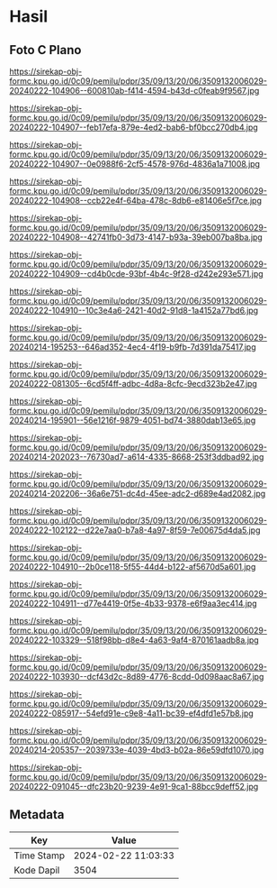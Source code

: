 # Hasil

## Foto C Plano

https://sirekap-obj-formc.kpu.go.id/0c09/pemilu/pdpr/35/09/13/20/06/3509132006029-20240222-104906--600810ab-f414-4594-b43d-c0feab9f9567.jpg

https://sirekap-obj-formc.kpu.go.id/0c09/pemilu/pdpr/35/09/13/20/06/3509132006029-20240222-104907--feb17efa-879e-4ed2-bab6-bf0bcc270db4.jpg

https://sirekap-obj-formc.kpu.go.id/0c09/pemilu/pdpr/35/09/13/20/06/3509132006029-20240222-104907--0e0988f6-2cf5-4578-976d-4836a1a71008.jpg

https://sirekap-obj-formc.kpu.go.id/0c09/pemilu/pdpr/35/09/13/20/06/3509132006029-20240222-104908--ccb22e4f-64ba-478c-8db6-e81406e5f7ce.jpg

https://sirekap-obj-formc.kpu.go.id/0c09/pemilu/pdpr/35/09/13/20/06/3509132006029-20240222-104908--42741fb0-3d73-4147-b93a-39eb007ba8ba.jpg

https://sirekap-obj-formc.kpu.go.id/0c09/pemilu/pdpr/35/09/13/20/06/3509132006029-20240222-104909--cd4b0cde-93bf-4b4c-9f28-d242e293e571.jpg

https://sirekap-obj-formc.kpu.go.id/0c09/pemilu/pdpr/35/09/13/20/06/3509132006029-20240222-104910--10c3e4a6-2421-40d2-91d8-1a4152a77bd6.jpg

https://sirekap-obj-formc.kpu.go.id/0c09/pemilu/pdpr/35/09/13/20/06/3509132006029-20240214-195253--646ad352-4ec4-4f19-b9fb-7d391da75417.jpg

https://sirekap-obj-formc.kpu.go.id/0c09/pemilu/pdpr/35/09/13/20/06/3509132006029-20240222-081305--6cd5f4ff-adbc-4d8a-8cfc-9ecd323b2e47.jpg

https://sirekap-obj-formc.kpu.go.id/0c09/pemilu/pdpr/35/09/13/20/06/3509132006029-20240214-195901--56e1216f-9879-4051-bd74-3880dab13e65.jpg

https://sirekap-obj-formc.kpu.go.id/0c09/pemilu/pdpr/35/09/13/20/06/3509132006029-20240214-202023--76730ad7-a614-4335-8668-253f3ddbad92.jpg

https://sirekap-obj-formc.kpu.go.id/0c09/pemilu/pdpr/35/09/13/20/06/3509132006029-20240214-202206--36a6e751-dc4d-45ee-adc2-d689e4ad2082.jpg

https://sirekap-obj-formc.kpu.go.id/0c09/pemilu/pdpr/35/09/13/20/06/3509132006029-20240222-102122--d22e7aa0-b7a8-4a97-8f59-7e00675d4da5.jpg

https://sirekap-obj-formc.kpu.go.id/0c09/pemilu/pdpr/35/09/13/20/06/3509132006029-20240222-104910--2b0ce118-5f55-44d4-b122-af5670d5a601.jpg

https://sirekap-obj-formc.kpu.go.id/0c09/pemilu/pdpr/35/09/13/20/06/3509132006029-20240222-104911--d77e4419-0f5e-4b33-9378-e6f9aa3ec414.jpg

https://sirekap-obj-formc.kpu.go.id/0c09/pemilu/pdpr/35/09/13/20/06/3509132006029-20240222-103329--518f98bb-d8e4-4a63-9af4-870161aadb8a.jpg

https://sirekap-obj-formc.kpu.go.id/0c09/pemilu/pdpr/35/09/13/20/06/3509132006029-20240222-103930--dcf43d2c-8d89-4776-8cdd-0d098aac8a67.jpg

https://sirekap-obj-formc.kpu.go.id/0c09/pemilu/pdpr/35/09/13/20/06/3509132006029-20240222-085917--54efd91e-c9e8-4a11-bc39-ef4dfd1e57b8.jpg

https://sirekap-obj-formc.kpu.go.id/0c09/pemilu/pdpr/35/09/13/20/06/3509132006029-20240214-205357--2039733e-4039-4bd3-b02a-86e59dfd1070.jpg

https://sirekap-obj-formc.kpu.go.id/0c09/pemilu/pdpr/35/09/13/20/06/3509132006029-20240222-091045--dfc23b20-9239-4e91-9ca1-88bcc9deff52.jpg


## Metadata

| Key        | Value               |
| ---------- | ------------------- |
| Time Stamp | 2024-02-22 11:03:33 |
| Kode Dapil | 3504                |



